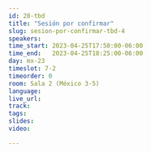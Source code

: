 ```yaml
---
id: 28-tbd
title: "Sesión por confirmar"
slug: sesion-por-confirmar-tbd-4
speakers:
time_start: 2023-04-25T17:50:00-06:00
time_end:   2023-04-25T18:25:00-06:00
day: mx-23
timeslot: 7-2
timeorder: 0
room: Sala 2 (México 3-5)
language: 
live_url: 
track: 
tags:
slides: 
video: 

---
```



